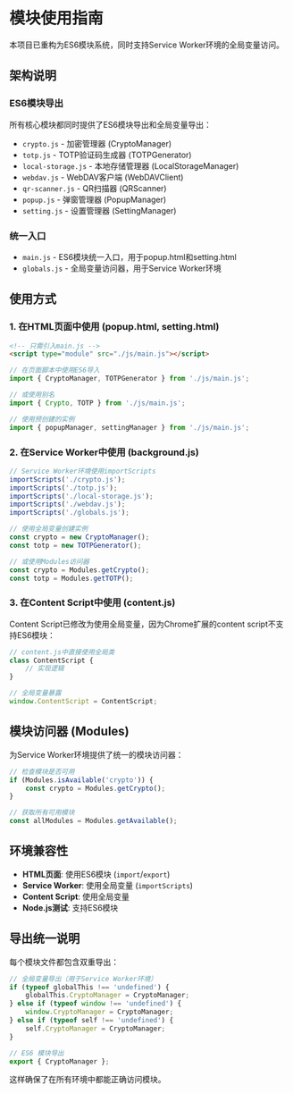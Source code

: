 # 模块使用指南

本项目已重构为ES6模块系统，同时支持Service Worker环境的全局变量访问。

## 架构说明

### ES6模块导出
所有核心模块都同时提供了ES6模块导出和全局变量导出：
- `crypto.js` - 加密管理器 (CryptoManager)
- `totp.js` - TOTP验证码生成器 (TOTPGenerator)
- `local-storage.js` - 本地存储管理器 (LocalStorageManager)
- `webdav.js` - WebDAV客户端 (WebDAVClient)
- `qr-scanner.js` - QR扫描器 (QRScanner)
- `popup.js` - 弹窗管理器 (PopupManager)
- `setting.js` - 设置管理器 (SettingManager)

### 统一入口
- `main.js` - ES6模块统一入口，用于popup.html和setting.html
- `globals.js` - 全局变量访问器，用于Service Worker环境

## 使用方式

### 1. 在HTML页面中使用 (popup.html, setting.html)

```html
<!-- 只需引入main.js -->
<script type="module" src="./js/main.js"></script>
```

```javascript
// 在页面脚本中使用ES6导入
import { CryptoManager, TOTPGenerator } from './js/main.js';

// 或使用别名
import { Crypto, TOTP } from './js/main.js';

// 使用预创建的实例
import { popupManager, settingManager } from './js/main.js';
```

### 2. 在Service Worker中使用 (background.js)

```javascript
// Service Worker环境使用importScripts
importScripts('./crypto.js');
importScripts('./totp.js');
importScripts('./local-storage.js');
importScripts('./webdav.js');
importScripts('./globals.js');

// 使用全局变量创建实例
const crypto = new CryptoManager();
const totp = new TOTPGenerator();

// 或使用Modules访问器
const crypto = Modules.getCrypto();
const totp = Modules.getTOTP();
```

### 3. 在Content Script中使用 (content.js)

Content Script已修改为使用全局变量，因为Chrome扩展的content script不支持ES6模块：

```javascript
// content.js中直接使用全局类
class ContentScript {
    // 实现逻辑
}

// 全局变量暴露
window.ContentScript = ContentScript;
```

## 模块访问器 (Modules)

为Service Worker环境提供了统一的模块访问器：

```javascript
// 检查模块是否可用
if (Modules.isAvailable('crypto')) {
    const crypto = Modules.getCrypto();
}

// 获取所有可用模块
const allModules = Modules.getAvailable();
```

## 环境兼容性

- **HTML页面**: 使用ES6模块 (`import`/`export`)
- **Service Worker**: 使用全局变量 (`importScripts`)
- **Content Script**: 使用全局变量
- **Node.js测试**: 支持ES6模块

## 导出统一说明

每个模块文件都包含双重导出：

```javascript
// 全局变量导出（用于Service Worker环境）
if (typeof globalThis !== 'undefined') {
    globalThis.CryptoManager = CryptoManager;
} else if (typeof window !== 'undefined') {
    window.CryptoManager = CryptoManager;
} else if (typeof self !== 'undefined') {
    self.CryptoManager = CryptoManager;
}

// ES6 模块导出
export { CryptoManager };
```

这样确保了在所有环境中都能正确访问模块。
